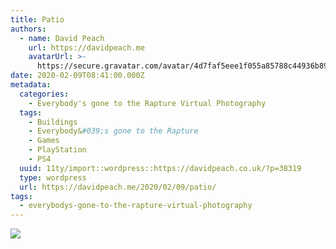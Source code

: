 ```yaml
---
title: Patio
authors:
  - name: David Peach
    url: https://davidpeach.me
    avatarUrl: >-
      https://secure.gravatar.com/avatar/4d7faf5eee1f055a85788c44936b8995eaab6dfb004e7854ec747ccb272e91ee?s=96&d=mm&r=g
date: 2020-02-09T08:41:00.000Z
metadata:
  categories:
    - Everybody's gone to the Rapture Virtual Photography
  tags:
    - Buildings
    - Everybody&#039;s gone to the Rapture
    - Games
    - PlayStation
    - PS4
  uuid: 11ty/import::wordpress::https://davidpeach.co.uk/?p=38319
  type: wordpress
  url: https://davidpeach.me/2020/02/09/patio/
tags:
  - everybodys-gone-to-the-rapture-virtual-photography
---
```

[![](/assets/Patio-2048x1152-tVx5IecVTZY8.jpg)](/assets/Patio-2048x1152-tVx5IecVTZY8.jpg)